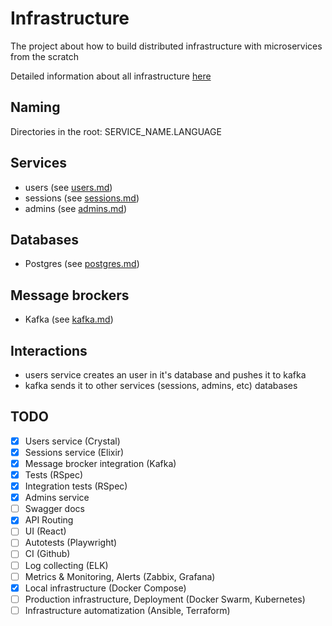 # Infrastructure

The project about how to build distributed infrastructure with microservices from the scratch

Detailed information about all infrastructure [here](infra.md)

## Naming

Directories in the root: SERVICE_NAME.LANGUAGE

## Services

- users (see [users.md](users.md))
- sessions (see [sessions.md](sessions.md))
- admins (see [admins.md](admins.md))

## Databases

- Postgres (see [postgres.md](postgres.md))

## Message brockers

- Kafka (see [kafka.md](kafka.md))

## Interactions

- users service creates an user in it's database and pushes it to kafka
- kafka sends it to other services (sessions, admins, etc) databases

## TODO

- [x] Users service (Crystal)
- [x] Sessions service (Elixir)
- [x] Message brocker integration (Kafka)
- [x] Tests (RSpec)
- [x] Integration tests (RSpec)
- [x] Admins service
- [ ] Swagger docs
- [x] API Routing
- [ ] UI (React)
- [ ] Autotests (Playwright)
- [ ] CI (Github)
- [ ] Log collecting (ELK)
- [ ] Metrics & Monitoring, Alerts (Zabbix, Grafana)
- [x] Local infrastructure (Docker Compose)
- [ ] Production infrastructure, Deployment (Docker Swarm, Kubernetes)
- [ ] Infrastructure automatization (Ansible, Terraform)
